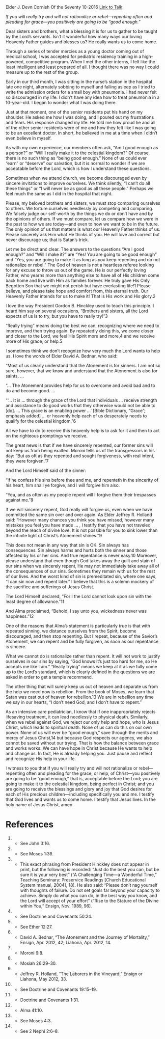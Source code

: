 Elder J. Devn Cornish
Of the Seventy
10-2016
[Link to Talk](https://www.churchofjesuschrist.org/study/general-conference/2016/10/am-i-good-enough-will-i-make-it?lang=eng)

_If you will really try and will not rationalize or rebel—repenting often and pleading for grace—you positively are going to be “good enough.”_

Dear sisters and brothers, what a blessing it is for us to gather to be taught by the Lord’s servants. Isn’t it wonderful how many ways our loving Heavenly Father guides and blesses us? He really wants us to come home.

Through a series of tender mercies as a young doctor coming out of medical school, I was accepted for pediatric residency training in a high-powered, competitive program. When I met the other interns, I felt like the least intelligent and least prepared of all. I thought there was no way I could measure up to the rest of the group.

Early in our third month, I was sitting in the nurse’s station in the hospital late one night, alternately sobbing to myself and falling asleep as I tried to write the admission orders for a small boy with pneumonia. I had never felt so discouraged in my life. I didn’t have any idea how to treat pneumonia in a 10-year-old. I began to wonder what I was doing there.

Just at that moment, one of the senior residents put his hand on my shoulder. He asked me how I was doing, and I poured out my frustrations and fears. His response changed my life. He told me how proud he and all of the other senior residents were of me and how they felt like I was going to be an excellent doctor. In short, he believed in me at a time when I didn’t even believe in myself.

As with my own experience, our members often ask, “Am I good enough as a person?” or “Will I really make it to the celestial kingdom?” Of course, there is no such thing as “being good enough.” None of us could ever “earn” or “deserve” our salvation, but it is normal to wonder if we are acceptable before the Lord, which is how I understand these questions.

Sometimes when we attend church, we become discouraged even by sincere invitations to improve ourselves. We think silently, “I can’t do all these things” or “I will never be as good as all these people.” Perhaps we feel much the same as I did in the hospital that night.

Please, my beloved brothers and sisters, we must stop comparing ourselves to others. We torture ourselves needlessly by competing and comparing. We falsely judge our self-worth by the things we do or don’t have and by the opinions of others. If we must compare, let us compare how we were in the past to how we are today—and even to how we want to be in the future. The only opinion of us that matters is what our Heavenly Father thinks of us. Please sincerely ask Him what He thinks of you. He will love and correct but never discourage us; that is Satan’s trick.

Let me be direct and clear. The answers to the questions “Am I good enough?” and “Will I make it?” are “Yes! You are going to be good enough” and “Yes, you are going to make it as long as you keep repenting and do not rationalize or rebel.” The God of heaven is not a heartless referee looking for any excuse to throw us out of the game. He is our perfectly loving Father, who yearns more than anything else to have all of His children come back home and live with Him as families forever. He truly gave His Only Begotten Son that we might not perish but have everlasting life!1 Please believe, and please take hope and comfort from, this eternal truth. Our Heavenly Father intends for us to make it! That is His work and His glory.2

I love the way President Gordon B. Hinckley used to teach this principle. I heard him say on several occasions, “Brothers and sisters, all the Lord expects of us is to try, but you have to really try!”3

“Really trying” means doing the best we can, recognizing where we need to improve, and then trying again. By repeatedly doing this, we come closer and closer to the Lord, we feel His Spirit more and more,4 and we receive more of His grace, or help.5

I sometimes think we don’t recognize how very much the Lord wants to help us. I love the words of Elder David A. Bednar, who said:

“Most of us clearly understand that the Atonement is for sinners. I am not so sure, however, that we know and understand that the Atonement is also for saints. …

“… The Atonement provides help for us to overcome and avoid bad and to do and become good. …

“‘… It is … through the grace of the Lord that individuals … receive strength and assistance to do good works that they otherwise would not be able to [do]. … This grace is an enabling power …’ [Bible Dictionary, “Grace”; emphasis added] … or heavenly help each of us desperately needs to qualify for the celestial kingdom.”6

All we have to do to receive this heavenly help is to ask for it and then to act on the righteous promptings we receive.

The great news is that if we have sincerely repented, our former sins will not keep us from being exalted. Moroni tells us of the transgressors in his day: “But as oft as they repented and sought forgiveness, with real intent, they were forgiven.”7



And the Lord Himself said of the sinner:

“If he confess his sins before thee and me, and repenteth in the sincerity of his heart, him shall ye forgive, and I will forgive him also.

“Yea, and as often as my people repent will I forgive them their trespasses against me.”8

If we will sincerely repent, God really will forgive us, even when we have committed the same sin over and over again. As Elder Jeffrey R. Holland said: “However many chances you think you have missed, however many mistakes you feel you have made … , I testify that you have not traveled beyond the reach of divine love. It is not possible for you to sink lower than the infinite light of Christ’s Atonement shines.”9

This does not mean in any way that sin is OK. Sin always has consequences. Sin always harms and hurts both the sinner and those affected by his or her sins. And true repentance is never easy.10 Moreover, please understand that even though God takes away the guilt and stain of our sins when we sincerely repent, He may not immediately take away all of the consequences of our sins. Sometimes they remain with us for the rest of our lives. And the worst kind of sin is premeditated sin, where one says, “I can sin now and repent later.” I believe that this is a solemn mockery of the sacrifice and sufferings of Jesus Christ.

The Lord Himself declared, “For I the Lord cannot look upon sin with the least degree of allowance.”11

And Alma proclaimed, “Behold, I say unto you, wickedness never was happiness.”12

One of the reasons that Alma’s statement is particularly true is that with repeated sinning, we distance ourselves from the Spirit, become discouraged, and then stop repenting. But I repeat, because of the Savior’s Atonement, we can repent and be fully forgiven, as soon as our repentance is sincere.

What we cannot do is rationalize rather than repent. It will not work to justify ourselves in our sins by saying, “God knows it’s just too hard for me, so He accepts me like I am.” “Really trying” means we keep at it as we fully come up to the Lord’s standard, which is clearly defined in the questions we are asked in order to get a temple recommend.

The other thing that will surely keep us out of heaven and separate us from the help we need now is rebellion. From the book of Moses, we learn that Satan was cast out of heaven for rebellion.13 We are in rebellion any time we say in our hearts, “I don’t need God, and I don’t have to repent.”

As an intensive care pediatrician, I know that if one inappropriately rejects lifesaving treatment, it can lead needlessly to physical death. Similarly, when we rebel against God, we reject our only help and hope, who is Jesus Christ, which leads to spiritual death. None of us can do this on our own power. None of us will ever be “good enough,” save through the merits and mercy of Jesus Christ,14 but because God respects our agency, we also cannot be saved without our trying. That is how the balance between grace and works works. We can have hope in Christ because He wants to help and change us. In fact, He is already helping you. Just pause and reflect and recognize His help in your life.

I witness to you that if you will really try and will not rationalize or rebel—repenting often and pleading for the grace, or help, of Christ—you positively are going to be “good enough,” that is, acceptable before the Lord; you are going to make it to the celestial kingdom, being perfect in Christ; and you are going to receive the blessings and glory and joy that God desires for each of His precious children—including specifically you and me. I testify that God lives and wants us to come home. I testify that Jesus lives. In the holy name of Jesus Christ, amen.

# References
1. - See John 3:16.
2. - See Moses 1:39.
3. - This exact phrasing from President Hinckley does not appear in print, but the following is recorded: “Just do the best you can, but be sure it is your very best” (“A Challenging Time—a Wonderful Time,” Teaching Seminary: Preservice Readings [Church Educational System manual, 2004], 18). He also said: “Please don’t nag yourself with thoughts of failure. Do not set goals far beyond your capacity to achieve. Simply do what you can do, in the best way you know, and the Lord will accept of your effort” (“Rise to the Stature of the Divine within You,” Ensign, Nov. 1989, 96).
4. - See Doctrine and Covenants 50:24.
5. - See Ether 12:27.
6. - David A. Bednar, “The Atonement and the Journey of Mortality,” Ensign, Apr. 2012, 42; Liahona, Apr. 2012, 14.
7. - Moroni 6:8.
8. - Mosiah 26:29–30.
9. - Jeffrey R. Holland, “The Laborers in the Vineyard,” Ensign or Liahona, May 2012, 33.
10. - See Doctrine and Covenants 19:15–19.
11. - Doctrine and Covenants 1:31.
12. - Alma 41:10.
13. - See Moses 4:3.
14. - See 2 Nephi 2:6–8.